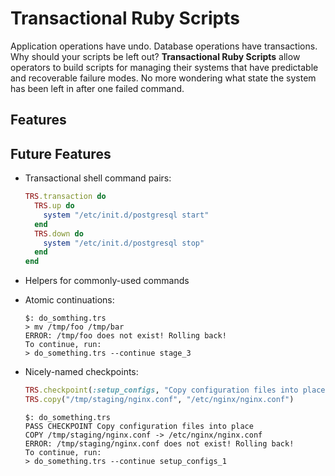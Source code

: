 # Transactional Ruby Scripts

Application operations have undo. Database operations have transactions. Why should your scripts be left out? **Transactional Ruby Scripts** allow operators to build scripts for managing their systems that have predictable and recoverable failure modes. No more wondering what state the system has been left in after one failed command.

## Features

## Future Features

* Transactional shell command pairs:

  ```ruby
  TRS.transaction do
    TRS.up do
      system "/etc/init.d/postgresql start"
    end
    TRS.down do
      system "/etc/init.d/postgresql stop"
    end
  end
  ```

* Helpers for commonly-used commands

* Atomic continuations:

  ```
  $: do_somthing.trs
  > mv /tmp/foo /tmp/bar
  ERROR: /tmp/foo does not exist! Rolling back!
  To continue, run:
  > do_something.trs --continue stage_3
  ```

* Nicely-named checkpoints:

  ```ruby
  TRS.checkpoint(:setup_configs, "Copy configuration files into place")
  TRS.copy("/tmp/staging/nginx.conf", "/etc/nginx/nginx.conf")
  ```

  ```
  $: do_something.trs
  PASS CHECKPOINT Copy configuration files into place
  COPY /tmp/staging/nginx.conf -> /etc/nginx/nginx.conf
  ERROR: /tmp/staging/nginx.conf does not exist! Rolling back!
  To continue, run:
  > do_something.trs --continue setup_configs_1
  ```
